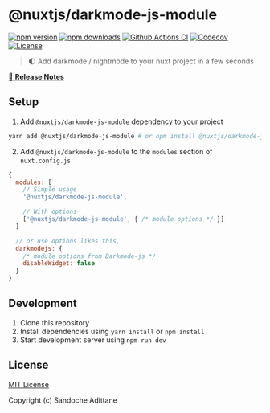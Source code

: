 # @nuxtjs/darkmode-js-module

[![npm version][npm-version-src]][npm-version-href]
[![npm downloads][npm-downloads-src]][npm-downloads-href]
[![Github Actions CI][github-actions-ci-src]][github-actions-ci-href]
[![Codecov][codecov-src]][codecov-href]
[![License][license-src]][license-href]

> 🌓 Add darkmode / nightmode to your nuxt project in a few seconds

[📖 **Release Notes**](./CHANGELOG.md)

## Setup

1. Add `@nuxtjs/darkmode-js-module` dependency to your project

```bash
yarn add @nuxtjs/darkmode-js-module # or npm install @nuxtjs/darkmode-js-module
```

2. Add `@nuxtjs/darkmode-js-module` to the `modules` section of `nuxt.config.js`

```js
{
  modules: [
    // Simple usage
    '@nuxtjs/darkmode-js-module',

    // With options
    ['@nuxtjs/darkmode-js-module', { /* module options */ }]
  ]

  // or use options likes this,
  darkmodejs: {
    /* module options from Darkmode-js */
    disableWidget: false
  }
}
```

## Development

1. Clone this repository
2. Install dependencies using `yarn install` or `npm install`
3. Start development server using `npm run dev`

## License

[MIT License](./LICENSE)

Copyright (c) Sandoche Adittane

<!-- Badges -->
[npm-version-src]: https://img.shields.io/npm/v/@nuxtjs/darkmode-js-module/latest.svg
[npm-version-href]: https://npmjs.com/package/@nuxtjs/darkmode-js-module

[npm-downloads-src]: https://img.shields.io/npm/dt/@nuxtjs/darkmode-js-module.svg
[npm-downloads-href]: https://npmjs.com/package/@nuxtjs/darkmode-js-module

[github-actions-ci-src]: https://github.com/sandoche/nuxt-darkmode-js-module/workflows/ci/badge.svg
[github-actions-ci-href]: https://github.com/sandoche/nuxt-darkmode-js-module/actions?query=workflow%3Aci

[codecov-src]: https://img.shields.io/codecov/c/github/sandoche/nuxt-darkmode-js-module.svg
[codecov-href]: https://codecov.io/gh/sandoche/nuxt-darkmode-js-module

[license-src]: https://img.shields.io/npm/l/@nuxtjs/darkmode-js-module.svg
[license-href]: https://npmjs.com/package/@nuxtjs/darkmode-js-module
